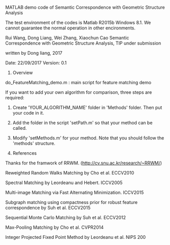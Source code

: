 MATLAB demo code of Semantic Correspondence with Geometric Structure Analysis

The test environment of the codes is Matlab R2015b Windows 8.1. We cannot guarantee the normal operation in other encironments. 

Rui Wang, Dong Liang, Wei Zhang, Xiaochun Cao
Semantic Correspondence with Geometric Structure Analysis,
TIP under submission

written by Dong liang, 2017

Date: 22/09/2017
Version: 0.1

1. Overview

do_FeatureMatching_demo.m   : main script for feature matching demo

If you want to add your own algorithm for comparison, three steps are required:
1. Create 'YOUR_ALGORITHM_NAME' folder in 'Methods' folder. Then put your code in it.
2. Add the folder in the script 'setPath.m' so that your method can be called.
3. Modify 'setMethods.m' for your method. Note that you should follow the 'methods' structure. 


2. References

Thanks for the framwork of RRWM. (http://cv.snu.ac.kr/research/~RRWM/)

Reweighted Random Walks Matching by Cho et al. ECCV2010

Spectral Matching by Leordeanu and Hebert. ICCV2005

Multi-image Matching via Fast Alternating Minimization. ICCV2015

Subgraph matching using compactness prior for robust feature correspondence by Suh et al. ECCV2015

Sequential Monte Carlo Matching by Suh et al. ECCV2012

Max-Pooling Matching by Cho et al. CVPR2014

Integer Projected Fixed Point Method by Leordeanu et al. NIPS 200

